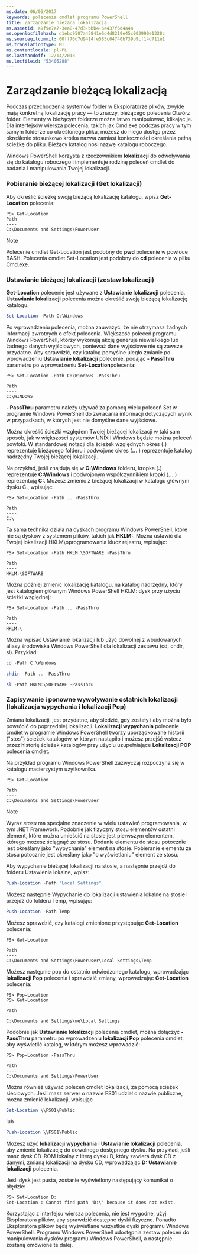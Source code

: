 ```yaml
---
ms.date: 06/05/2017
keywords: polecenia cmdlet programu PowerShell
title: Zarządzanie bieżącą lokalizacją
ms.assetid: a9f9e7a7-3ea8-47d3-bbb4-6e437f6d4a4a
ms.openlocfilehash: d1ebc9507a45841e6d4d8219e45c002990e1328c
ms.sourcegitcommit: 00ff76d7d9414fe585c04740b739b9cf14d711e1
ms.translationtype: MT
ms.contentlocale: pl-PL
ms.lasthandoff: 12/14/2018
ms.locfileid: "53405288"
---
```

# <a name="managing-current-location"></a>Zarządzanie bieżącą lokalizacją

Podczas przechodzenia systemów folder w Eksploratorze plików, zwykle mają konkretną lokalizację pracy — to znaczy, bieżącego polecenia Otwórz folder. Elementy w bieżącym folderze można łatwo manipulować, klikając je. Dla interfejsów wiersza polecenia, takich jak Cmd.exe podczas pracy w tym samym folderze co określonego pliku, możesz do niego dostęp przez określenie stosunkowo krótka nazwa zamiast konieczności określania pełną ścieżkę do pliku. Bieżący katalog nosi nazwę katalogu roboczego.

Windows PowerShell korzysta z rzeczownikiem **lokalizacji** do odwoływania się do katalogu roboczego i implementuje rodzinę poleceń cmdlet do badania i manipulowania Twojej lokalizacji.

### <a name="getting-your-current-location-get-location"></a>Pobieranie bieżącej lokalizacji (Get lokalizacji)

Aby określić ścieżkę swoją bieżącą lokalizację katalogu, wpisz **Get-Location** polecenia:

```
PS> Get-Location
Path
----
C:\Documents and Settings\PowerUser
```

> [!NOTE]
> Polecenie cmdlet Get-Location jest podobny do **pwd** polecenie w powłoce BASH. Polecenia cmdlet Set-Location jest podobny do **cd** polecenia w pliku Cmd.exe.

### <a name="setting-your-current-location-set-location"></a>Ustawianie bieżącej lokalizacji (zestaw lokalizacji)

**Get-Location** polecenie jest używane z **Ustawianie lokalizacji** polecenia. **Ustawianie lokalizacji** polecenia można określić swoją bieżącą lokalizację katalogu.

```powershell
Set-Location -Path C:\Windows
```

Po wprowadzeniu polecenia, można zauważyć, że nie otrzymasz żadnych informacji zwrotnych o efekt polecenia. Większość poleceń programu Windows PowerShell, którzy wykonują akcję generuje niewielkiego lub żadnego danych wyjściowych, ponieważ dane wyjściowe nie są zawsze przydatne. Aby sprawdzić, czy katalog pomyślne uległo zmianie po wprowadzeniu **Ustawianie lokalizacji** polecenie, podając **- PassThru** parametru po wprowadzeniu **Set-Location**polecenia:

```
PS> Set-Location -Path C:\Windows -PassThru

Path
----
C:\WINDOWS
```

**- PassThru** parametru należy używać za pomocą wielu poleceń Set w programie Windows PowerShell do zwracania informacji dotyczących wynik w przypadkach, w których jest nie domyślne dane wyjściowe.

Można określić ścieżki względem Twojej bieżącej lokalizacji w taki sam sposób, jak w większości systemów UNIX i Windows będzie można poleceń powłoki. W standardowej notacji dla ścieżek względnych okres (**.**) reprezentuje bieżącego folderu i podwojone okres (**...** ) reprezentuje katalog nadrzędny Twojej bieżącej lokalizacji.

Na przykład, jeśli znajdują się w **C:\\Windows** folderu, kropka (**.**) reprezentuje **C:\\Windows** i podwojonym współczynnikiem kropki (**...** ) reprezentują **C:**. Możesz zmienić z bieżącej lokalizacji w katalogu głównym dysku C:, wpisując:

```
PS> Set-Location -Path .. -PassThru

Path
----
C:\
```

Ta sama technika działa na dyskach programu Windows PowerShell, które nie są dysków z systemem plików, takich jak **HKLM:**. Można ustawić dla Twojej lokalizacji HKLM\\oprogramowania klucz rejestru, wpisując:

```
PS> Set-Location -Path HKLM:\SOFTWARE -PassThru

Path
----
HKLM:\SOFTWARE
```

Można później zmienić lokalizację katalogu, na katalog nadrzędny, który jest katalogiem głównym Windows PowerShell HKLM: dysk przy użyciu ścieżki względnej:

```
PS> Set-Location -Path .. -PassThru

Path
----
HKLM:\
```

Można wpisać Ustawianie lokalizacji lub użyć dowolnej z wbudowanych aliasy środowiska Windows PowerShell dla lokalizacji zestawu (cd, chdir, sl). Przykład:

```powershell
cd -Path C:\Windows
```

```powershell
chdir -Path .. -PassThru
```

```powershell
sl -Path HKLM:\SOFTWARE -PassThru
```

### <a name="saving-and-recalling-recent-locations-push-location-and-pop-location"></a>Zapisywanie i ponowne wywoływanie ostatnich lokalizacji (lokalizacja wypychania i lokalizacji Pop)

Zmiana lokalizacji, jest przydatne, aby śledzić, gdy zostały i aby można było powrócić do poprzedniej lokalizacji. **Lokalizacji wypychania** polecenie cmdlet w programie Windows PowerShell tworzy uporządkowane historii ("stos") ścieżek katalogów, w którym nastąpiło i możesz przejść wstecz przez historię ścieżek katalogów przy użyciu uzupełniające  **Lokalizacji POP** polecenia cmdlet.

Na przykład programu Windows PowerShell zazwyczaj rozpoczyna się w katalogu macierzystym użytkownika.

```
PS> Get-Location

Path
----
C:\Documents and Settings\PowerUser
```

> [!NOTE]
> Wyraz *stosu* ma specjalne znaczenie w wielu ustawień programowania, w tym .NET Framework. Podobnie jak fizyczny stosu elementów ostatni element, które można umieścić na stosie jest pierwszym elementem, którego możesz ściągnąć ze stosu. Dodanie elementu do stosu potocznie jest określany jako "wypychania" element na stosie. Pobieranie elementu ze stosu potocznie jest określany jako "o wyświetlaniu" element ze stosu.

Aby wypychanie bieżącej lokalizacji na stosie, a następnie przejdź do folderu Ustawienia lokalne, wpisz:

```powershell
Push-Location -Path "Local Settings"
```

Możesz następnie Wypychanie do lokalizacji ustawienia lokalne na stosie i przejdź do folderu Temp, wpisując:

```powershell
Push-Location -Path Temp
```

Możesz sprawdzić, czy katalogi zmienione przystępując **Get-Location** polecenia:

```
PS> Get-Location

Path
----
C:\Documents and Settings\PowerUser\Local Settings\Temp
```

Możesz następnie pop do ostatnio odwiedzonego katalogu, wprowadzając **lokalizacji Pop** polecenia i sprawdzić zmiany, wprowadzając **Get-Location** polecenia:

```
PS> Pop-Location
PS> Get-Location

Path
----
C:\Documents and Settings\me\Local Settings
```

Podobnie jak **Ustawianie lokalizacji** polecenia cmdlet, można dołączyć **- PassThru** parametru po wprowadzeniu **lokalizacji Pop** polecenia cmdlet, aby wyświetlić katalog, w którym możesz wprowadzić:

```
PS> Pop-Location -PassThru

Path
----
C:\Documents and Settings\PowerUser
```

Można również używać poleceń cmdlet lokalizacji, za pomocą ścieżek sieciowych. Jeśli masz serwer o nazwie FS01 udział o nazwie publiczne, można zmienić lokalizacji, wpisując

```powershell
Set-Location \\FS01\Public
```

lub

```powershell
Push-Location \\FS01\Public
```

Możesz użyć **lokalizacji wypychania** i **Ustawianie lokalizacji** polecenia, aby zmienić lokalizację do dowolnego dostępnego dysku. Na przykład, jeśli masz dysk CD-ROM lokalny z literą dysku D, który zawiera dysk CD z danymi, zmianą lokalizacji na dysku CD, wprowadzając **D: Ustawianie lokalizacji** polecenia.

Jeśli dysk jest pusta, zostanie wyświetlony następujący komunikat o błędzie:

```
PS> Set-Location D:
Set-Location : Cannot find path 'D:\' because it does not exist.
```

Korzystając z interfejsu wiersza polecenia, nie jest wygodne, użyj Eksploratora plików, aby sprawdzić dostępne dyski fizyczne. Ponadto Eksploratora plików będą wyświetlane wszystkie dyski programu Windows PowerShell. Programu Windows PowerShell udostępnia zestaw poleceń do manipulowania dysków programu Windows PowerShell, a następnie zostaną omówione te dalej.
